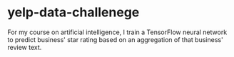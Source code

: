 # yelp-data-challenege
For my course on artificial intelligence, I train a TensorFlow neural network to predict business' star rating based on an aggregation of that business' review text.
